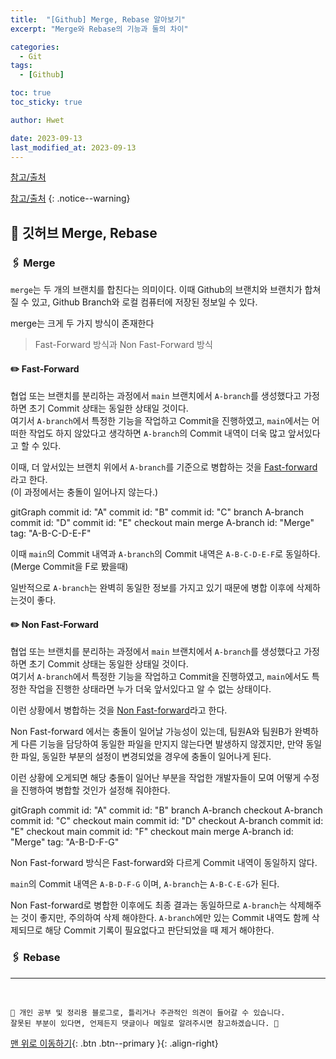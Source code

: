 ```yaml
---
title:  "[Github] Merge, Rebase 알아보기"
excerpt: "Merge와 Rebase의 기능과 둘의 차이"

categories:
  - Git
tags:
  - [Github]

toc: true
toc_sticky: true

author: Hwet

date: 2023-09-13
last_modified_at: 2023-09-13
---
```



[참고/출처](https://firework-ham.tistory.com/12)

[참고/출처](https://velog.io/@sweet_sumin/Git%EC%9D%98-Merge%EC%99%80-Rebase%EC%9D%98-%EC%B0%A8%EC%9D%B4)
{: .notice--warning}

## 📌 깃허브 Merge, Rebase

### 🖇️ Merge 

`merge`는 두 개의 브랜치를 합친다는 의미이다. 이때 Github의 브랜치와 브랜치가 합쳐질 수 있고, Github Branch와 로컬 컴퓨터에 저장된 정보일 수 있다.

merge는 크게 두 가지 방식이 존재한다

> Fast-Forward 방식과 Non Fast-Forward 방식

#### ✏️ Fast-Forward

협업 또는 브랜치를 분리하는 과정에서 `main` 브랜치에서 `A-branch`를 생성했다고 가정하면 초기 Commit 상태는 동일한 상태일 것이다.  
여기서 `A-branch`에서 특정한 기능을 작업하고 Commit을 진행하였고, `main`에서는 어떠한 작업도 하지 않았다고 생각하면 `A-branch`의 Commit 내역이 더욱 많고 앞서있다고 할 수 있다.

이때, 더 앞서있는 브랜치 위에서 `A-branch`를 기준으로 병합하는 것을 <u>Fast-forward</u>라고 한다.  
(이 과정에서는 충돌이 일어나지 않는다.)

<div class="mermaid"> 
gitGraph
  commit id: "A"
  commit id: "B"
  commit id: "C"
  branch A-branch
  commit id: "D"
  commit id: "E"
  checkout main
  merge A-branch id: "Merge" tag: "A-B-C-D-E-F"
</div>

이때 `main`의 Commit 내역과 `A-branch`의 Commit 내역은 `A-B-C-D-E-F`로 동일하다.(Merge Commit을 F로 봤을때)

일반적으로 `A-branch`는 완벽히 동일한 정보를 가지고 있기 때문에 병합 이후에 삭제하는것이 좋다.


#### ✏️ Non Fast-Forward

협업 또는 브랜치를 분리하는 과정에서 `main` 브랜치에서 `A-branch`를 생성했다고 가정하면 초기 Commit 상태는 동일한 상태일 것이다.  
여기서 `A-branch`에서 특정한 기능을 작업하고 Commit을 진행하였고, 
`main`에서도 특정한 작업을 진행한 상태라면 누가 더욱 앞서있다고 알 수 없는 상태이다.

이런 상황에서 병합하는 것을 <u>Non Fast-forward</u>라고 한다.  

Non Fast-forward 에서는 충돌이 일어날 가능성이 있는데, 팀원A와 팀원B가 완벽하게 다른 기능을 담당하여 동일한 파일을 만지지 않는다면 발생하지 않겠지만,
만약 동일한 파일, 동일한 부분의 설정이 변경되었을 경우에 충돌이 일어나게 된다.

이런 상황에 오게되면 해당 충돌이 일어난 부분을 작업한 개발자들이 모여 어떻게 수정을 진행하여 병합할 것인가 설정해 줘야한다.


<div class="mermaid"> 
gitGraph
       commit id: "A"
       commit id: "B"
       branch A-branch
       checkout A-branch
       commit id: "C"
       checkout main
       commit id: "D"
       checkout A-branch
       commit id: "E"
       checkout main
       commit id: "F"
       checkout main
       merge A-branch id: "Merge" tag: "A-B-D-F-G"
</div>

Non Fast-forward 방식은 Fast-forward와 다르게 Commit 내역이 동일하지 않다. 

`main`의 Commit 내역은 `A-B-D-F-G` 이며, `A-branch`는 `A-B-C-E-G`가 된다.

Non Fast-forward로 병합한 이후에도 최종 결과는 동일하므로 `A-branch`는 삭제해주는 것이 좋지만,
주의하여 삭제 해야한다. `A-branch`에만 있는 Commit 내역도 함께 삭제되므로 해당 Commit 기록이 필요없다고 판단되었을 때 제거 해야한다. 

### 🖇️ Rebase











***
<br>

    📢 개인 공부 및 정리용 블로그로, 틀리거나 주관적인 의견이 들어갈 수 있습니다.
    잘못된 부분이 있다면, 언제든지 댓글이나 메일로 알려주시면 참고하겠습니다. 🔔

[맨 위로 이동하기](#){: .btn .btn--primary }{: .align-right}